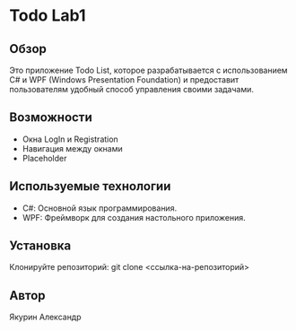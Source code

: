 # Todo Lab1
## Обзор
Это приложение Todo List, которое разрабатывается с использованием C# и WPF (Windows Presentation Foundation) и предоставит пользователям удобный способ управления своими задачами.
## Возможности
- Окна LogIn и Registration
- Навигация между окнами
- Placeholder
## Используемые технологии
- C#: Основной язык программирования.
- WPF: Фреймворк для создания настольного приложения.
## Установка
Клонируйте репозиторий: git clone <ссылка-на-репозиторий>
## Автор
Якурин Александр
